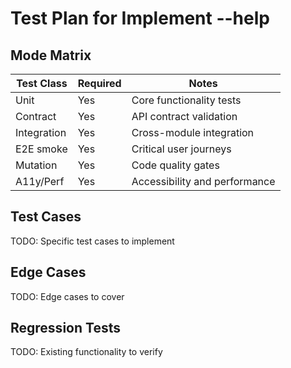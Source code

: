 # Test Plan for Implement --help

## Mode Matrix
| Test Class | Required | Notes |
|------------|----------|-------|
| Unit | Yes | Core functionality tests |
| Contract | Yes | API contract validation |
| Integration | Yes | Cross-module integration |
| E2E smoke | Yes | Critical user journeys |
| Mutation | Yes | Code quality gates |
| A11y/Perf | Yes | Accessibility and performance |

## Test Cases
TODO: Specific test cases to implement

## Edge Cases
TODO: Edge cases to cover

## Regression Tests
TODO: Existing functionality to verify
